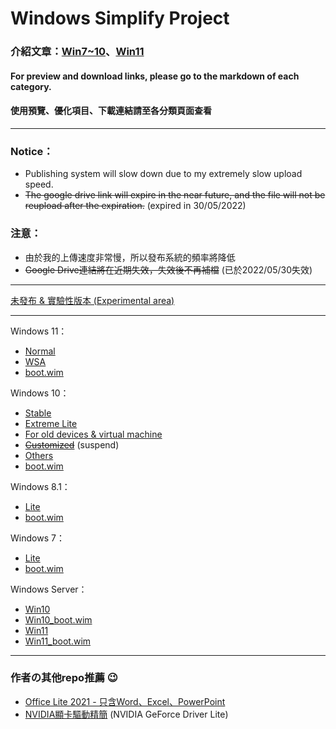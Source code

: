 # Windows Simplify Project

### 介紹文章：[Win7~10](https://home.gamer.com.tw/artwork.php?sn=4971603)、[Win11](https://home.gamer.com.tw/artwork.php?sn=5193340)

#### For preview and download links, please go to the markdown of each category.

#### 使用預覽、優化項目、下載連結請至各分類頁面查看

----

### Notice：
- Publishing system will slow down due to my extremely slow upload speed.
- ~~The google drive link will expire in the near future, and the file will not be reupload after the expiration.~~ (expired in 30/05/2022)

### 注意：
- 由於我的上傳速度非常慢，所以發布系統的頻率將降低
- ~~Google Drive連結將在近期失效，失效後不再補檔~~ (已於2022/05/30失效)

----

[未發布 & 實驗性版本 (Experimental area)](/experimental)

----

Windows 11：
- [Normal](/11)
- [WSA](/11/wsa.md)
- [boot.wim](/11/boot.md)

Windows 10：
- [Stable](/10)
- [Extreme Lite](/10/extreme.md)
- [For old devices & virtual machine](/10/old_device.md)
- ~~[Customized](/10/customized.md)~~ (suspend)
- [Others](/10/others.md)
- [boot.wim](/10/boot.md)

Windows 8.1：
- [Lite](/8.1)
- [boot.wim](/8.1/boot.md)

Windows 7：
- [Lite](/7)
- [boot.wim](/7/boot.md)

Windows Server：
- [Win10](/server)
- [Win10_boot.wim](/server/w10_boot.md)
- [Win11](/server/w11.md)
- [Win11_boot.wim](/server/w11_boot.md)

----

### 作者の其他repo推薦 😉
- [Office Lite 2021 - 只含Word、Excel、PowerPoint](https://github.com/WhatTheBlock/Office-Lite)
- [NVIDIA顯卡驅動精簡](https://github.com/WhatTheBlock/GeForce-Driver-Lite) (NVIDIA GeForce Driver Lite)
